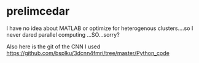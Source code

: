 # prelimcedar


I have no idea about MATLAB or optimize for heterogenous clusters....so I never dared parallel computing ...SO...sorry? 

Also here is the git of the CNN I used https://github.com/bsplku/3dcnn4fmri/tree/master/Python_code 

